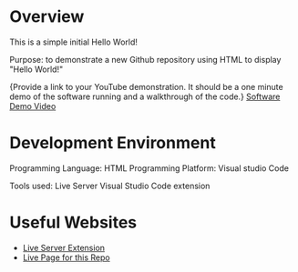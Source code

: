 # Overview

This is a simple initial Hello World!

Purpose: to demonstrate a new Github repository using HTML to display "Hello World!"

{Provide a link to your YouTube demonstration.  It should be a one minute demo of the software running and a walkthrough of the code.}
[Software Demo Video](http://youtube.link.goes.here)

# Development Environment

Programming Language: HTML
Programming Platform: Visual studio Code 

Tools used: Live Server Visual Studio Code extension
# Useful Websites
* [Live Server Extension](https://marketplace.visualstudio.com/items/?itemName=ritwickdey.LiveServer)
* [Live Page for this Repo](https://samcreviston.github.io/Hello-World-HTML/)